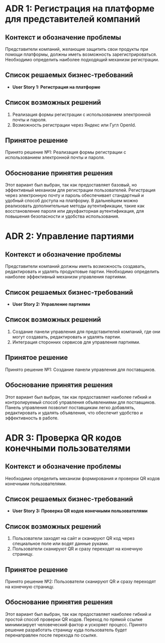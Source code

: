 # ADR 1: Регистрация на платформе для представителей компаний

## Контекст и обозначение проблемы

Представители компаний, желающие защитить свои продукты при помощи платформы, должны иметь возможность зарегистрироваться. Необходимо
определить наиболее подходящий механизм регистрации.

## Список решаемых бизнес-требований

- **User Story 1: Регистрация на платформе**

## Список возможных решений

1. Реализация формы регистрации с использованием электронной почты и пароля.
2. Возможность регистрации через Яндекс или Гугл OpenId.

## Принятое решение

Принято решение №1: Реализация формы регистрации с использованием электронной почты и пароля.

## Обоснование принятия решения

Этот вариант был выбран, так как предоставляет базовый, но эффективный механизм для регистрации пользователей.
Регистрация через электронную почту и пароль обеспечивает стандартный и удобный способ доступа на платформу. В
дальнейшем можно реализовать дополнительные методы аутентификации, такие как восстановление пароля или двухфакторная
аутентификация, для повышения безопасности и удобства использования.

# ADR 2: Управление партиями

## Контекст и обозначение проблемы

Представители компаний должны иметь возможность создавать, редактировать и удалять продуктовые партии.
Необходимо определить наиболее эффективный механизм управления партиями.

## Список решаемых бизнес-требований

- **User Story 2: Управление партиями**

## Список возможных решений

1. Создание панели управления для представителей компаний, где они могут создавать, редактировать и удалять партии.
2. Интеграция сторонних сервисов для управления партиями.

## Принятое решение

Принято решение №1: Создание панели управления для поставщиков.

## Обоснование принятия решения

Этот вариант был выбран, так как предоставляет наиболее гибкий и контролируемый способ управления объявлениями для
поставщиков. Панель управления позволит поставщикам легко добавлять, редактировать и удалять объявления, что обеспечит
удобство и эффективность в работе.

# ADR 3: Проверка QR кодов конечными пользователями

## Контекст и обозначение проблемы

Необходимо определить механизм формирования и проверки QR кодов конечными пользователями.

## Список решаемых бизнес-требований

- **User Story 3: Проверка QR кодов конечными пользователями**

## Список возможных решений

1. Пользователи заходят на сайт и сканируют QR код через специальное поле или водят данные руками.
2. Пользователи сканируют QR и сразу переходят на конечную страницу.

## Принятое решение

Принято решение №2: Пользователи сканируют QR и сразу переходят на конечную страницу.

## Обоснование принятия решения

Этот вариант был выбран, так как предоставляет наиболее гибкий и простой способ проверки QR кодов. 
Переход по прямой ссылке минимизирует человеческий фактор и ускоряет процесс. 
Принято решение разработать страницу куда пользователь будет перенаправлен после перехода по ссылке.
